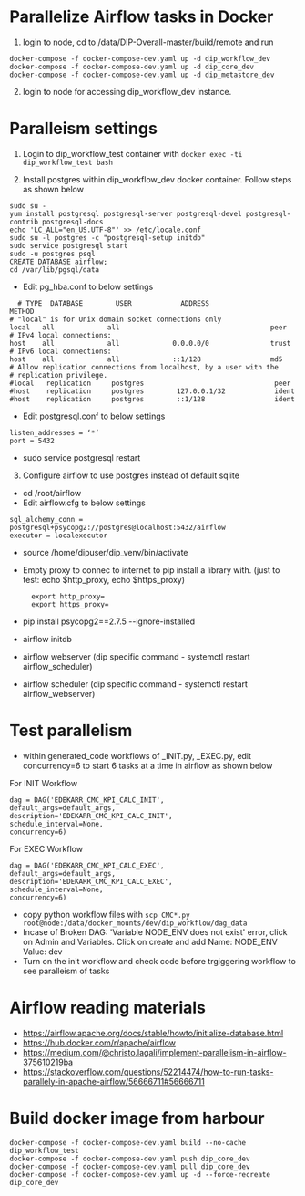 # Parallelize Airflow tasks in Docker 

1. login to node, cd to /data/DIP-Overall-master/build/remote and run  
``` 
docker-compose -f docker-compose-dev.yaml up -d dip_workflow_dev
docker-compose -f docker-compose-dev.yaml up -d dip_core_dev
docker-compose -f docker-compose-dev.yaml up -d dip_metastore_dev
```
2. login to node for accessing dip_workflow_dev instance. 

# Paralleism settings

1. Login to dip_workflow_test container with ```docker exec -ti dip_workflow_test bash``` 
  
2. Install postgres within dip_workflow_dev docker container. Follow steps as shown below 
  ```
  sudo su - 
  yum install postgresql postgresql-server postgresql-devel postgresql-contrib postgresql-docs
  echo 'LC_ALL="en_US.UTF-8"' >> /etc/locale.conf
  sudo su -l postgres -c "postgresql-setup initdb"
  sudo service postgresql start
  sudo -u postgres psql
  CREATE DATABASE airflow;
  cd /var/lib/pgsql/data
  ```
  - Edit pg_hba.conf  to below settings
```
  # TYPE  DATABASE        USER            ADDRESS                 METHOD
# "local" is for Unix domain socket connections only
local   all             all                                     peer
# IPv4 local connections:
host    all             all             0.0.0.0/0               trust
# IPv6 local connections:
host    all             all             ::1/128                 md5
# Allow replication connections from localhost, by a user with the
# replication privilege.
#local   replication     postgres                                peer
#host    replication     postgres        127.0.0.1/32            ident
#host    replication     postgres        ::1/128                 ident
```
- Edit postgresql.conf to below settings
```
listen_addresses = ‘*’
port = 5432 
```

- sudo service postgresql restart

3. Configure airflow to use postgres instead of default sqlite
- cd /root/airflow 
- Edit airflow.cfg to below settings

```
sql_alchemy_conn = postgresql+psycopg2://postgres@localhost:5432/airflow
executor = localexecutor
```
- source /home/dipuser/dip_venv/bin/activate 
- Empty proxy to connec to internet to pip install a library with. (just to test: echo $http_proxy, echo $https_proxy)
  ```
    export http_proxy= 
    export https_proxy=
  ```
 - pip install psycopg2==2.7.5 --ignore-installed
 - airflow initdb
 
- airflow webserver (dip specific command - systemctl restart airflow_scheduler) 
- airflow scheduler (dip specific command - systemctl restart airflow_webserver) 
  
# Test parallelism

- within generated_code workflows of _INIT.py, _EXEC.py, edit concurrency=6 to start 6 tasks at a time in airflow as shown below

For INIT Workflow
```
dag = DAG('EDEKARR_CMC_KPI_CALC_INIT',
default_args=default_args,
description='EDEKARR_CMC_KPI_CALC_INIT',
schedule_interval=None,
concurrency=6)
```
For EXEC Workflow
```
dag = DAG('EDEKARR_CMC_KPI_CALC_EXEC',
default_args=default_args,
description='EDEKARR_CMC_KPI_CALC_EXEC',
schedule_interval=None,
concurrency=6)
```
- copy python workflow files with ```scp CMC*.py root@node:/data/docker_mounts/dev/dip_workflow/dag_data```
- Incase of Broken DAG: 'Variable NODE_ENV does not exist' error, click on Admin and Variables. Click on create and add
Name: NODE_ENV
Value: dev
- Turn on the init workflow and check code before trgiggering workflow to see paralleism of tasks

# Airflow reading materials

- https://airflow.apache.org/docs/stable/howto/initialize-database.html
- https://hub.docker.com/r/apache/airflow
- https://medium.com/@christo.lagali/implement-parallelism-in-airflow-375610219ba
- https://stackoverflow.com/questions/52214474/how-to-run-tasks-parallely-in-apache-airflow/56666711#56666711 

# Build docker image from harbour

```
docker-compose -f docker-compose-dev.yaml build --no-cache dip_workflow_test
docker-compose -f docker-compose-dev.yaml push dip_core_dev
docker-compose -f docker-compose-dev.yaml pull dip_core_dev
docker-compose -f docker-compose-dev.yaml up -d --force-recreate dip_core_dev
```
